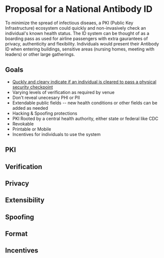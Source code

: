 # Proposal for a National Antibody ID
To minimize the spread of infectious diseaes, a PKI (Public Key Infrastructure) ecosystem could quickly and non-invasively check an individual's known health status. The ID system can be thought of as a boarding pass as used for airline passengers with extra gaurantees of privacy, authenticity and flexibility. Individuals would present their Antibody ID when entering buildings, sensitive areas (nursing homes, meeting with leaders) or other large gatherings.

## Goals
- [Quckly and cleary indicate if an individual is cleared to pass a physical security checkpoint](#Verification)
- Varying levels of verification as required by venue
- Don't reveal unecesary PHI or PII
- Extendable public fields -- new health conditions or other fields can be added as needed
- Hacking & Spoofing protections
- PKI Rooted by a central health authority, either state or federal like CDC
- Revokable
- Printable or Mobile
- Incentives for individuals to use the system


## PKI
## Verification
## Privacy
## Extensibility
## Spoofing
## Format
## Incentives
